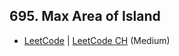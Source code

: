 ## 695. Max Area of Island

-  [LeetCode](https://leetcode.com/problems/max-area-of-island/) | [LeetCode CH](https://leetcode.cn/problems/max-area-of-island/) (Medium)
